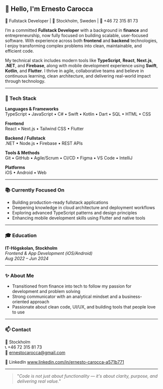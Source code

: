 ## 👋 Hello, I'm Ernesto Carocca

🎯 Fullstack Developer | 📍 Stockholm, Sweden | 📱 +46 72 315 81 73

I’m a committed **Fullstack Developer** with a background in **finance** and entrepreneurship, now fully focused on building scalable, user-focused software. With experience across both **frontend** and **backend** technologies, I enjoy transforming complex problems into clean, maintainable, and efficient code.

My technical stack includes modern tools like **TypeScript**, **React**, **Next.js**, **.NET**, and **Firebase**, along with mobile development experience using **Swift**, **Kotlin**, and **Flutter**. I thrive in agile, collaborative teams and believe in continuous learning, clean architecture, and delivering real-world impact through technology.

---

### 🧠 Tech Stack

**Languages & Frameworks**  
TypeScript • JavaScript • C# • Swift • Kotlin • Dart • SQL • HTML • CSS

**Frontend**  
React • Next.js • Tailwind CSS • Flutter

**Backend / Fullstack**  
.NET • Node.js • Firebase • REST APIs

**Tools & Methods**  
Git • GitHub • Agile/Scrum • CI/CD • Figma • VS Code • IntelliJ

**Platforms**  
iOS • Android • Web

---

### 📚 Currently Focused On

- Building production-ready fullstack applications
- Deepening knowledge in cloud architecture and deployment workflows
- Exploring advanced TypeScript patterns and design principles
- Enhancing mobile development skills using Flutter and native tools

---

### 🎓 Education

**IT-Högskolan, Stockholm**  
*Frontend & App Development (iOS/Android)*  
_Aug 2022 – Jun 2024_

---

### ✨ About Me

- Transitioned from finance into tech to follow my passion for development and problem solving
- Strong communicator with an analytical mindset and a business-oriented approach
- Passionate about clean code, UI/UX, and building tools that people love to use

---

### 📫 Contact

📍 Stockholm  
📞 +46 72 315 81 73  
📧 ernestocarocca@gmail.com

💼 LinkedIn
www.linkedin.com/in/ernesto-carocca-a571b771

---

> "_Code is not just about functionality — it's about clarity, purpose, and delivering real value._"
